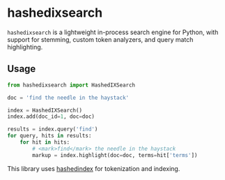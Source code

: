 # hashedixsearch

`hashedixsearch` is a lightweight in-process search engine for Python, with support for stemming, custom token analyzers, and query match highlighting.

## Usage

```python
from hashedixsearch import HashedIXSearch

doc = 'find the needle in the haystack'

index = HashedIXSearch()
index.add(doc_id=1, doc=doc)

results = index.query('find')
for query, hits in results:
    for hit in hits:
        # <mark>find</mark> the needle in the haystack
        markup = index.highlight(doc=doc, terms=hit['terms'])
```

This library uses [hashedindex](https://github.com/MichaelAquilina/hashedindex.git/) for tokenization and indexing.
